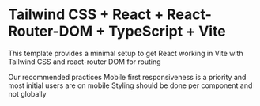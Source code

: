 # Tailwind CSS + React + React-Router-DOM + TypeScript + Vite

This template provides a minimal setup to get React working in Vite with Tailwind CSS and react-router DOM for routing

Our recommended practices 
Mobile first responsiveness is a priority and most initial users are on mobile
Styling should be done per component and not globally
